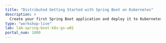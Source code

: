 ```yaml
---
title: "Distributed Getting Started with Spring Boot on Kubernetes"
description: >
  Create your first Spring Boot application and deploy it to Kubernetes
type: "workshop-live"
lab: lab-spring-boot-k8s-gs-w01
portal_num: 1000
---
```

